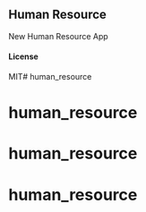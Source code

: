 ## Human Resource

New Human Resource App

#### License

MIT# human_resource
# human_resource
# human_resource
# human_resource
